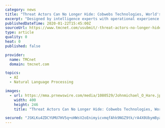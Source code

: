 ```yaml
---
category: news
title: "Threat Actors Can No Longer Hide: Cobwebs Technologies, World's Most Advanced Open Source Web Intelligence Company Opens Office in U.S."
excerpt: "Designed by intelligence experts with operational experience in the field, Cobwebs is a machine learning (ML) and artificial intelligence (AI) powered web intelligence and investigation platform with strong Natural Language Processing capabilities. It extracts targeted intelligence from Big Data and automatically generates intelligent insights."
publishedDateTime: 2020-01-22T15:45:00Z
sourceUrl: https://www.tmcnet.com/usubmit/-threat-actors-no-longer-hide-cobwebs-technologies-worlds-/2020/01/22/9085449.htm
type: article
quality: 0
heat: 0
published: false

provider:
  name: TMCnet
  domain: tmcnet.com

topics:
  - AI
  - Natural Language Processing

images:
  - url: https://mma.prnewswire.com/media/1080529/Johnmichael_O_Hare.jpg
    width: 400
    height: 246
    title: "Threat Actors Can No Longer Hide: Cobwebs Technologies, World's Most Advanced Open Source Web Intelligence Company Opens Office in U.S."

secured: "JSKLKu4ZDCYUMU7HV5q+oHWsV2oEnimyicvmqfAhk9NGZ9tk/rA4X0UbymByaBBo2ijtBhX6IbtLF7W4iOierq4nndiuXlSNvVlQjGMq9B8NYWWbXDZjFCDy5eg5/ICJCMAWbUN93bFb+1HdycbdhWZ2s4THEXIBXutXHNClHtZFQjrgxFtUnEdLsQlIXrxjcKjx9Yw7Mwdoy7n4B7XWnsTmuAANA3uxSjqWKfxbOcvnczE+Q1BphFCIG4+DRdyDQwbS0H1r0kUnIFivOO/zKdsRi3mW39qCGq3eCj5qW1w15gTKHgJ57pWxPGsd0oRV;VUpaCiS3pXgGH3aU/06d0g=="
---
```



